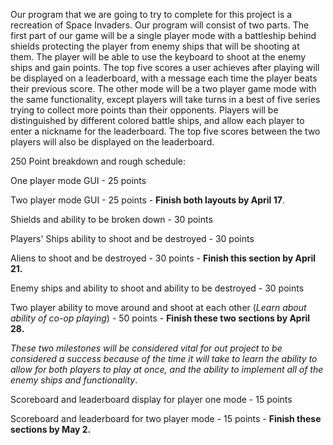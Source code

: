 Our program that we are going to try to complete for this project is a recreation of Space Invaders. 
Our program will consist of two parts. The first part of our game will be a single player mode with a battleship behind shields protecting the 
player from enemy ships that will be shooting at them. The player will be able to use the keyboard to shoot at the enemy ships and gain points.
The top five scores a user achieves after playing will be displayed on a leaderboard, with a message each time the player beats their previous 
score.
The other mode will be a two player game mode with the same functionality, except players will take turns in a best of five series trying to 
collect more points than their opponents. Players will be distinguished by different colored battle ships, and allow each player to enter a 
nickname for the leaderboard. The top five scores between the two players will also be displayed on the leaderboard.

250 Point breakdown and rough schedule:

One player mode GUI - 25 points

Two player mode GUI - 25 points - **Finish both layouts by April 17**.

Shields and ability to be broken down - 30 points 

Players' Ships ability to shoot and be destroyed - 30 points

Aliens to shoot and be destroyed - 30 points - **Finish this section by April 21.**

Enemy ships and ability to shoot and ability to be destroyed - 30 points

Two player ability to move around and shoot at each other (*Learn about ability of co-op playing*) - 50 points -
**Finish these two sections by April 28.** 

*These two milestones will be considered vital for out project to be considered a success because 
of the time it will take to learn the ability to allow for both players to play at once, and the ability to implement all of the enemy ships 
and functionality*.

Scoreboard and leaderboard display for player one mode - 15 points

Scoreboard and leaderboard for two player mode - 15 points -
**Finish these sections by May 2.**
